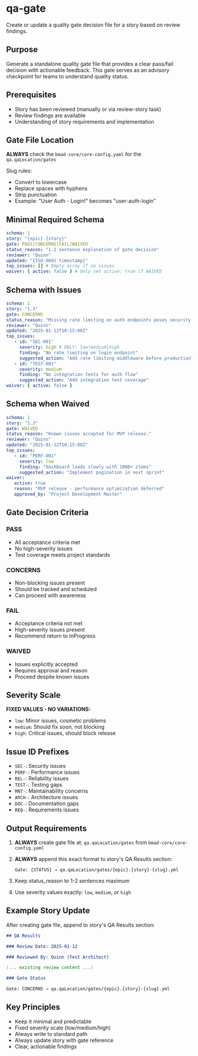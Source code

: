 <!-- Powered by BMAD™ Core -->

# qa-gate

Create or update a quality gate decision file for a story based on review findings.

## Purpose

Generate a standalone quality gate file that provides a clear pass/fail decision with actionable feedback. This gate serves as an advisory checkpoint for teams to understand quality status.

## Prerequisites

-  Story has been reviewed (manually or via review-story task)
-  Review findings are available
-  Understanding of story requirements and implementation

## Gate File Location

**ALWAYS** check the `bmad-core/core-config.yaml` for the `qa.qaLocation/gates`

Slug rules:

-  Convert to lowercase
-  Replace spaces with hyphens
-  Strip punctuation
-  Example: "User Auth - Login!" becomes "user-auth-login"

## Minimal Required Schema

```yaml
schema: 1
story: "{epic}.{story}"
gate: PASS|CONCERNS|FAIL|WAIVED
status_reason: "1-2 sentence explanation of gate decision"
reviewer: "Quinn"
updated: "{ISO-8601 timestamp}"
top_issues: [] # Empty array if no issues
waiver: { active: false } # Only set active: true if WAIVED
```

## Schema with Issues

```yaml
schema: 1
story: "1.3"
gate: CONCERNS
status_reason: "Missing rate limiting on auth endpoints poses security risk."
reviewer: "Quinn"
updated: "2025-01-12T10:15:00Z"
top_issues:
   - id: "SEC-001"
     severity: high # ONLY: low|medium|high
     finding: "No rate limiting on login endpoint"
     suggested_action: "Add rate limiting middleware before production"
   - id: "TEST-001"
     severity: medium
     finding: "No integration tests for auth flow"
     suggested_action: "Add integration test coverage"
waiver: { active: false }
```

## Schema when Waived

```yaml
schema: 1
story: "1.3"
gate: WAIVED
status_reason: "Known issues accepted for MVP release."
reviewer: "Quinn"
updated: "2025-01-12T10:15:00Z"
top_issues:
   - id: "PERF-001"
     severity: low
     finding: "Dashboard loads slowly with 1000+ items"
     suggested_action: "Implement pagination in next sprint"
waiver:
   active: true
   reason: "MVP release - performance optimization deferred"
   approved_by: "Project Development Master"
```

## Gate Decision Criteria

### PASS

-  All acceptance criteria met
-  No high-severity issues
-  Test coverage meets project standards

### CONCERNS

-  Non-blocking issues present
-  Should be tracked and scheduled
-  Can proceed with awareness

### FAIL

-  Acceptance criteria not met
-  High-severity issues present
-  Recommend return to InProgress

### WAIVED

-  Issues explicitly accepted
-  Requires approval and reason
-  Proceed despite known issues

## Severity Scale

**FIXED VALUES - NO VARIATIONS:**

-  `low`: Minor issues, cosmetic problems
-  `medium`: Should fix soon, not blocking
-  `high`: Critical issues, should block release

## Issue ID Prefixes

-  `SEC-`: Security issues
-  `PERF-`: Performance issues
-  `REL-`: Reliability issues
-  `TEST-`: Testing gaps
-  `MNT-`: Maintainability concerns
-  `ARCH-`: Architecture issues
-  `DOC-`: Documentation gaps
-  `REQ-`: Requirements issues

## Output Requirements

1. **ALWAYS** create gate file at: `qa.qaLocation/gates` from `bmad-core/core-config.yaml`
2. **ALWAYS** append this exact format to story's QA Results section:

   ```text
   Gate: {STATUS} → qa.qaLocation/gates/{epic}.{story}-{slug}.yml
   ```

3. Keep status_reason to 1-2 sentences maximum
4. Use severity values exactly: `low`, `medium`, or `high`

## Example Story Update

After creating gate file, append to story's QA Results section:

```markdown
## QA Results

### Review Date: 2025-01-12

### Reviewed By: Quinn (Test Architect)

[... existing review content ...]

### Gate Status

Gate: CONCERNS → qa.qaLocation/gates/{epic}.{story}-{slug}.yml
```

## Key Principles

-  Keep it minimal and predictable
-  Fixed severity scale (low/medium/high)
-  Always write to standard path
-  Always update story with gate reference
-  Clear, actionable findings
